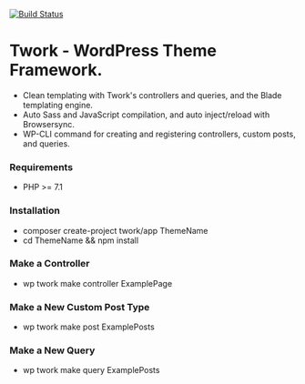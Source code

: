 [![Build Status](https://travis-ci.org/Tsquare17/Twork-App.svg?branch=master)](https://travis-ci.org/Tsquare17/Twork-App)

# Twork - WordPress Theme Framework.
- Clean templating with Twork's controllers and queries, and the Blade templating engine.
- Auto Sass and JavaScript compilation, and auto inject/reload with Browsersync.
- WP-CLI command for creating and registering controllers, custom posts, and queries.

### Requirements
- PHP >= 7.1

### Installation
- composer create-project twork/app ThemeName
- cd ThemeName && npm install

### Make a Controller
- wp twork make controller ExamplePage

### Make a New Custom Post Type
- wp twork make post ExamplePosts

### Make a New Query
- wp twork make query ExamplePosts
